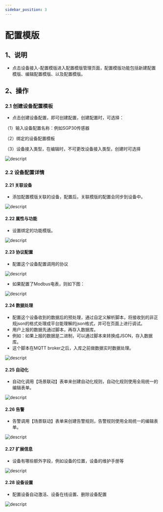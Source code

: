 ```yaml
---
sidebar_position: 3
---
```


# 配置模版
## 1、说明
- 点击设备接入-配置模版进入配置模版管理页面，配置模版功能包括新建配置模版、编辑配置模版、以及配置模版。

## 2、操作

### 2.1 创建设备配置模板

- 点击创建设备配置，即可创建配置，创建配置时，可选择：

（1）输入设备配置名称：例如SGP30传感器

（2）绑定的设备配置模板

（3）设备接入类型，在编辑时，不可更改设备接入类型，创建时可选择

![descript](./images/image56.png)


### 2.2 设备配置详情

#### 2.21 关联设备

- 添加配置模版关联的设备，配置后，关联模版的配置会同步到设备中。

![descript](./images/image57.png)


#### 2.22 属性与功能

- 设置绑定的功能模版。

![descript](./images/image58.png)


#### 2.23 协议配置

- 配置这个设备配置调用的协议

![descript](./images/image59.png)


- 如果配置了Modbus电表，则如下图：

![descript](./images/image60.png)



#### 2.24 数据处理

- 配置这个设备收到的数据后的预处理，通过自定义解析脚本，将接收到的非正规json的格式处理成平台能理解的json格式，并可在页面上进行调试。
- 用户上报的数据先通过脚本，再存入数据库。
- 例如：如果上报的数据是二进制，可以通过脚本来转换成JSON，存入数据库。
- 这个脚本在MQTT broker之后，入库之前做数据实时数据处理。

![descript](./images/image61.png)



#### 2.25 自动化

- 自动化调用【场景联动】表单来创建自动化规则，自动化规则使用全局统一的编辑表单。

![descript](./images/image62.png)



#### 2.26 告警

- 告警调用【场景联动】表单来创建告警规则，告警规则使用全局统一的编辑表单。

![descript](./images/image63.png)



#### 2.27 扩展信息

- 设备有哪些额外字段，例如设备的位置，设备的维护手册等

![descript](./images/image64.png)



#### 2.28 设备设置

- 配置设备自动激活、设备在线设置、删除设备配置

![descript](./images/image65.png)